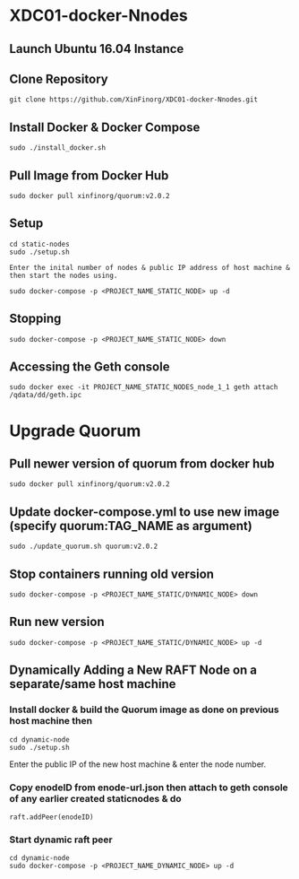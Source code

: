 # XDC01-docker-Nnodes 

## Launch Ubuntu 16.04 Instance

## Clone Repository
    git clone https://github.com/XinFinorg/XDC01-docker-Nnodes.git    
   
## Install Docker & Docker Compose
    sudo ./install_docker.sh

## Pull Image from Docker Hub
    sudo docker pull xinfinorg/quorum:v2.0.2

## Setup 

    cd static-nodes 
    sudo ./setup.sh

    Enter the inital number of nodes & public IP address of host machine & then start the nodes using.

    sudo docker-compose -p <PROJECT_NAME_STATIC_NODE> up -d

## Stopping

    sudo docker-compose -p <PROJECT_NAME_STATIC_NODE> down

## Accessing the Geth console

    sudo docker exec -it PROJECT_NAME_STATIC_NODES_node_1_1 geth attach /qdata/dd/geth.ipc

# Upgrade Quorum

## Pull newer version of quorum from docker hub
    sudo docker pull xinfinorg/quorum:v2.0.2

## Update docker-compose.yml to use new image (specify quorum:TAG_NAME as argument)
    sudo ./update_quorum.sh quorum:v2.0.2

## Stop containers running old version
    sudo docker-compose -p <PROJECT_NAME_STATIC/DYNAMIC_NODE> down
  
## Run new version     
    sudo docker-compose -p <PROJECT_NAME_STATIC/DYNAMIC_NODE> up -d

## Dynamically Adding a New RAFT Node on a separate/same host machine 

### Install docker & build the Quorum image as done on previous host machine then

    cd dynamic-node
    sudo ./setup.sh
    
   Enter the public IP of the new host machine & enter the node number.
    
### Copy enodeID from enode-url.json then attach to geth console of any  earlier created staticnodes & do 
    
    raft.addPeer(enodeID)

### Start dynamic raft peer
    cd dynamic-node
    sudo docker-compose -p <PROJECT_NAME_DYNAMIC_NODE> up -d
